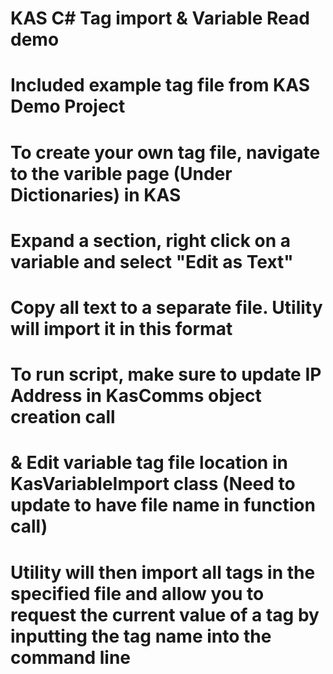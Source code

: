 # KAS C# Tag import & Variable Read demo
#
#
# Included example tag file from KAS Demo Project
# To create your own tag file, navigate to the varible page (Under Dictionaries) in KAS
# Expand a section, right click on a variable and select "Edit as Text"
# Copy all text to a separate file. Utility will import it in this format
#
#
# To run script, make sure to update IP Address in KasComms object creation call
#      & Edit variable tag file location in KasVariableImport class (Need to update to have file name in function call)
#
# Utility will then import all tags in the specified file and allow you to request the current value of a tag by inputting the tag name into the command line
